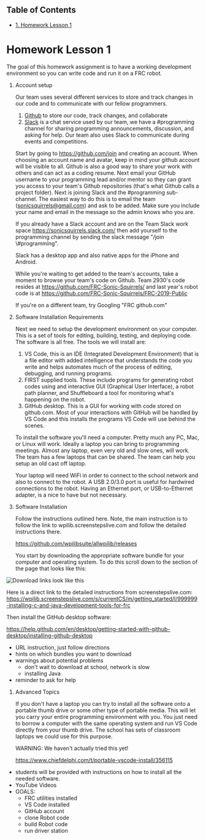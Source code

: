 <div id="table-of-contents">
<h2>Table of Contents</h2>
<div id="text-table-of-contents">
<ul>
<li><a href="#sec-1">1. Homework Lesson 1</a></li>
</ul>
</div>
</div>



# Homework Lesson 1<a id="sec-1" name="sec-1"></a>

The goal of this homework assignment is to have a working development
environment so you can write code and run it on a FRC robot.

1.  Account setup
    
    Our team uses several different services to store and track changes
    in our code and to communicate with our fellow programmers.
    
    1.  [Github](<https://github.com/>) to store our code, track changes,
        and collaborate
    2.  [Slack](<https://slack.com/>) is a chat service used by our team,
        we have a #programming channel for sharing programming
        announcements, discussion, and asking for help. Our team also uses
        Slack to communicate during events and competitions.
    
    Start by going to <https://github.com/join> and creating an
    account. When choosing an account name and avatar, keep in mind
    your github account will be visible to all. Github is also a good
    way to share your work with others and can act as a coding
    resume. Next email your GitHub username to your programming lead
    and/or mentor so they can grant you access to your team's Github
    repositories (that's what Github calls a project folder).  Next is
    joining Slack and the #programming sub-channel. The easiest way to
    do this is to email the team (sonicsquirrels@gmail.com) and ask to
    be added. Make sure you include your name and email in the message
    so the admin knows who you are.
    
    If you already have a Slack account and are on the Team Slack
    work space <https://sonicsquirrels.slack.com/> then add yourself to the
    programming channel by sending the slack message "/join
    \\#programming". 
    
    Slack has a desktop app and also native apps for the iPhone and
    Android.
    
    While you're waiting to get added to the team's accounts, take a
    moment to browse your team's code on Github. Team 2930's code
    resides at <https://github.com/FRC-Sonic-Squirrels/> and last year's
    robot code is at
    <https://github.com/FRC-Sonic-Squirrels/FRC-2019-Public>
    
    If you're on a different team, try Googling "FRC <your team number>
    github.com"

1.  Software Installation Requirements
    
    Next we need to setup the development environment on your
      computer. This is a set of tools for editing, building, testing,
      and deploying code. The software is all free. The tools we will
      install are:
    
    1.  VS Code, this is an IDE (Integrated Development Environment) that
        is a file editor with added intelligence that understands the code
        you write and helps automates much of the process of editing,
        debugging, and running programs.
    2.  FIRST supplied tools. These include programs for generating robot
        codes using and interactive GUI (Graphical User Interface), a
        robot path planner, and Shuffleboard a tool for monitoring what's
        happening on the robot.
    3.  GitHub desktop. This is a GUI for working with code stored on
        github.com. Most of your interactions with GitHub will be handled
        by VS Code and this installs the programs VS Code will use behind
        the scenes.
    
    To install the software you'll need a computer. Pretty much any PC,
      Mac, or Linux will work. Ideally a laptop you can bring to
      programming meetings. Almost any laptop, even very old and slow
      ones, will work. The team has a few laptops that can be shared. The
      team can help you setup an old cast off laptop.
    
    Your laptop will need WiFi in order to connect to the school network
      and also to connect to the robot. A USB 2.0/3.0 port is useful for
      hardwired connections to the robot. Having an Ethernet port, or
      USB-to-Ethernet adapter, is a nice to have but not necessary.

2.  Software Installation
    
    Follow the instructions outlined here. Note, the main instruction is
      to follow the link to wpilib.screenstepslive.com and follow the
      detailed instructions there.
    
    <https://github.com/wpilibsuite/allwpilib/releases>
    
    You start by downloading the appropriate software bundle for your
      computer and operating system. To do this scroll down to the
      section of the page that looks like this:

![Download links look like this](https://raw.githubusercontent.com/randomstring/FRC-Programming-Curriculum/master/Lessons/imgs/Download_Links.png)

Here is a direct link to the detailed instructions from screenstepslive.com:
<https://wpilib.screenstepslive.com/s/currentCS/m/getting_started/l/999999-installing-c-and-java-development-tools-for-frc>

Then install the GitHub desktop software:

<https://help.github.com/en/desktop/getting-started-with-github-desktop/installing-github-desktop>

-   URL instruction, just follow directions
-   hints on which bundles you want to download
-   warnings about potential problems
    -   don't wait to download at school, network is slow
    -   installing Java
-   reminder to ask for help

1.  Advanced Topics
    
    If you don't have a laptop you can try to install all the software
      onto a portable thumb drive or some other type of portable
      media. This will let you carry your entire programming environment
      with you. You just need to borrow a computer with the same
      operating system and run VS Code directly from your thumb drive. The
      school has sets of classroom laptops we could use for this purpose.
    
    WARNING: We haven't actually tried this yet!
    
    <https://www.chiefdelphi.com/t/portable-vscode-install/356115>


-   students will be provided with instructions on how to install all the needed software.
-   YouTube Videos
-   GOALS:
    -   FRC utilities installed
    -   VS Code installed
    -   GitHub account
    -   clone Robot code
    -   build Robot code
    -   run driver station
